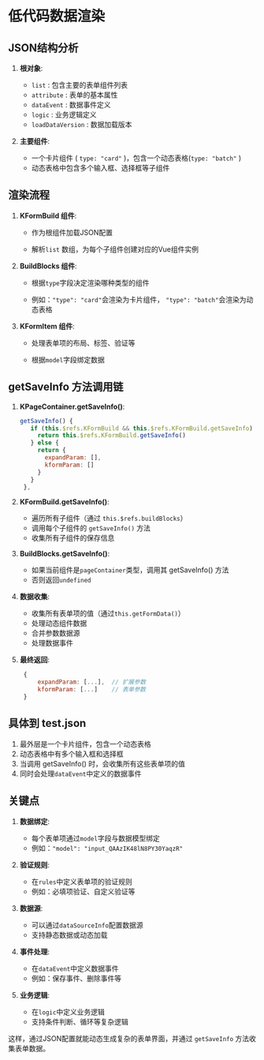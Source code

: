 # 低代码数据渲染

## JSON结构分析

1. **根对象**:

    - `list` : 包含主要的表单组件列表
    - `attribute` : 表单的基本属性
    - `dataEvent` : 数据事件定义
    - `logic` : 业务逻辑定义
    - `loadDataVersion` : 数据加载版本

2. **主要组件**:

    - 一个卡片组件 ( `type: "card"` )，包含一个动态表格(` type: "batch" ` )
    - 动态表格中包含多个输入框、选择框等子组件

## 渲染流程

1. **KFormBuild 组件**:
   
    - 作为根组件加载JSON配置
   
    - 解析`list` 数组，为每个子组件创建对应的Vue组件实例

2. **BuildBlocks 组件**:
   
    - 根据`type`字段决定渲染哪种类型的组件
   
    - 例如：`"type": "card"`会渲染为卡片组件， `"type": "batch"`会渲染为动态表格

3. **KFormItem 组件**:
   
    - 处理表单项的布局、标签、验证等
   
    - 根据`model`字段绑定数据

## getSaveInfo 方法调用链

1. **KPageContainer.getSaveInfo()**:
   
   ``` js
   getSaveInfo() {
      if (this.$refs.KFormBuild && this.$refs.KFormBuild.getSaveInfo) {
        return this.$refs.KFormBuild.getSaveInfo()
      } else {
        return {
          expandParam: [],
          kformParam: []
        }
      }
    },
   ```

2. **KFormBuild.getSaveInfo()**:
   
    - 遍历所有子组件（通过 `this.$refs.buildBlocks`）
    - 调用每个子组件的 `getSaveInfo()` 方法
    - 收集所有子组件的保存信息

3. **BuildBlocks.getSaveInfo()**:
   
    - 如果当前组件是`pageContainer`类型，调用其 getSaveInfo() 方法
    - 否则返回`undefined`

4. **数据收集**:
   
    - 收集所有表单项的值（通过`this.getFormData()`） 
    - 处理动态组件数据
    - 合并参数数据源
   - 处理数据事件

5. **最终返回**:
   
   ```javascript
    {   
        expandParam: [...],  // 扩展参数   
        kformParam: [...]    // 表单参数 
    }
   ```

## 具体到 test.json

1. 最外层是一个卡片组件，包含一个动态表格
2. 动态表格中有多个输入框和选择框
3. 当调用 getSaveInfo() 时，会收集所有这些表单项的值
4. 同时会处理`dataEvent`中定义的数据事件

## 关键点

1. **数据绑定**:
   
    - 每个表单项通过`model`字段与数据模型绑定
    - 例如：`"model": "input_QAAzIK48lN8PY30YaqzR"`

2. **验证规则**:
   
    - 在`rules`中定义表单项的验证规则
    - 例如：必填项验证、自定义验证等

3. **数据源**:
   
    - 可以通过`dataSourceInfo`配置数据源
    - 支持静态数据或动态加载

1. **事件处理**:
   
    - 在`dataEvent`中定义数据事件
    - 例如：保存事件、删除事件等

5. **业务逻辑**:
   
    - 在`logic`中定义业务逻辑
    - 支持条件判断、循环等复杂逻辑

这样，通过JSON配置就能动态生成复杂的表单界面，并通过 `getSaveInfo` 方法收集表单数据。